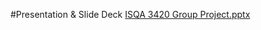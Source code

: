 #Presentation & Slide Deck
[ISQA 3420 Group Project.pptx](https://github.com/chengchengzhang/ISQA-3420/files/235304/ISQA.3420.Group.Project.pptx)
